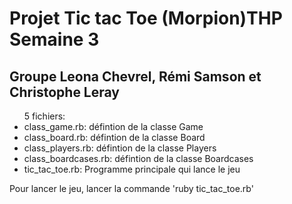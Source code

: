 <html>
<body>
  <h1>Projet Tic tac Toe (Morpion)THP Semaine 3</h1>
  <h2>Groupe Leona Chevrel, Rémi  Samson et Christophe Leray</h2>
  <ul>5 fichiers:
    <li>class_game.rb: défintion de la classe Game</li>
    <li>class_board.rb: défintion de la classe Board</li>
    <li>class_players.rb: défintion de la classe Players</li>
    <li>class_boardcases.rb: défintion de la classe Boardcases</li>
    <li>tic_tac_toe.rb: Programme principale qui lance le jeu</li>
  </ul> 
  <p> Pour lancer le jeu, lancer la commande 'ruby tic_tac_toe.rb'</p>
</body>
</Html>
